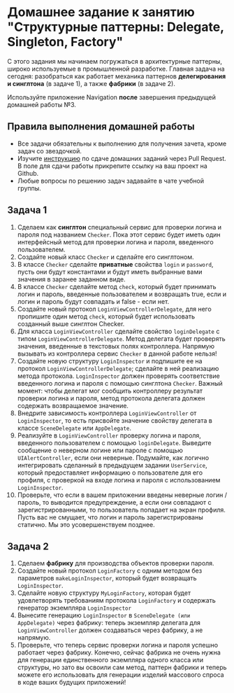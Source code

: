 # Домашнее задание к занятию "Структурные паттерны: Delegate, Singleton, Factory"

С этого задания мы начинаем погружаться в архитектурные паттерны, широко используемые в промышленной разработке. Главная задача на сегодня: разобраться как работает механика паттернов **делегирования и синглтона** (в задаче 1), а также **фабрики** (в задаче 2).

Используйте приложение Navigation **после** завершения предыдущей домашней работы №3.

## Правила выполнения домашней работы

* Все задачи обязательны к выполнению для получения зачета, кроме задач со звездочкой.
* Изучите [инструкцию](https://github.com/netology-code/iosint-homeworks/blob/main/Pull%20request's%20guideline.md) по сдаче домашних заданий через Pull Request. В поле для сдачи работы прикрепите ссылку на ваш проект на Github.
* Любые вопросы по решению задач задавайте в чате учебной группы.

## Задача 1

1. Сделаем как **синглтон** специальный сервис для проверки логина и пароля под названием `Checker`. Пока этот сервис будет иметь один интерфейсный метод для проверки логина и пароля, введенного пользователем.
2. Создайте новый класс `Checker` и сделайте его синглтоном.
3. В классе `Checker` сделайте **приватные** свойства `login` и `password`, пусть они будут константами и будут иметь выбранные вами значения в заранее заданном виде.
4. В классе `Checker` сделайте метод `check`, который будет принимать логин и пароль, введенные пользователем и возвращать true, если и логин и пароль будут совпадать и false - если нет. 
5. Создайте новый протокол `LoginViewControllerDelegate`, для него пропишите один метод `check`, который будет использовать созданный выше синглтон Checker. 
6. Для класса `LoginViewController` сделайте свойство `loginDelegate` с типом `LoginViewControllerDelegate`. Метод делегата будет проверять значения, введенные в текстовых полях контроллера. Напрямую вызывать из контроллера сервис `Checker` в данной работе нельзя! 
7. Создайте новую структуру `LoginInspector` и подпишите ее на протокол `LoginViewControllerDelegate`; сделайте в ней реализацию метода протокола. `LoginInspector` должен проверять соответствие введенного логина и пароля с помощью синглтона `Checker`. Важный момент: чтобы делегат мог сообщить контроллеру результат проверки логина и пароля, метод протокола делегата должен содержать возвращаемое значение.
8. Внедрите зависимость контроллера `LoginViewController` от `LoginInspector`, то есть присвойте значение свойству делегата в классе `SceneDelegate` или `AppDelegate`.
9. Реализуйте в `LoginViewController` проверку логина и пароля, введенного пользователем с помощью `loginDelegate`. Выведите сообщение о неверном логине или пароле с помощью `UIAlertController`, если они неверные. Подумайте, как логично интегрировать сделанный в предыдущем задании `UserService`, который предоставляет информацию о пользователе для его профиля, c проверкой на входе логина и пароля c использованием `LoginInspector`.
10. Проверьте, что если в вашем приложении введены неверные логин / пароль, то выводится предупреждение, а если они совпадают с зарегистрированными, то пользователь попадает на экран профиля. Пусть вас не смущает, что логин и пароль зарегистрированы статично. Мы это усовершенствуем позднее.

## Задача 2

1. Сделаем **фабрику** для производства объектов проверки пароля.
2. Создайте новый протокол `LoginFactory` с одним методом без параметров `makeLoginInspector`, который будет возвращать `LoginInspector`.
3. Сделайте новую структуру `MyLoginFactory`, которая будет удовлетворять требованиям протокола `LoginFactory` и содержать генератор экземпляра `LoginInspector`
4. Вынесите генерацию `LoginInspector` в `SceneDelegate (или AppDelegate)` через фабрику: теперь экземпляр делегата для `LoginViewController` должен создаваться через фабрику, а не напрямую.
5. Проверьте, что теперь сервис проверки логина и пароля успешно работает через фабрику. Конечно, сейчас фабрика не очень нужна для генерации единственного экземпляра одного класса или структуры, но зато вы освоили сам метод, паттерн фабрики и теперь можете его использовать для генерации изделий массового спроса в коде ваших будущих приложений!

